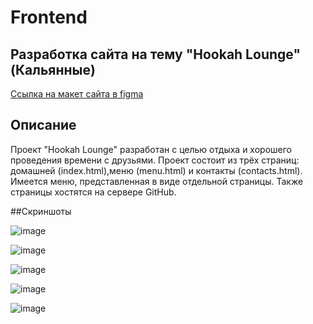 # Frontend

## Разработка сайта на тему "Hookah Lounge" (Кальянные)

[Ссылка на макет сайта в figma](https://www.figma.com/file/1ox5lPCrWceCJa4ynGrxB1/%D0%9A%D0%BE%D0%BD%D0%BA%D1%83%D1%80%D1%81%D0%BD%D0%B0%D1%8F-%D1%80%D0%B0%D0%B1%D0%BE%D1%82%D0%B0-%D0%BF%D0%BE-%D0%B2%D0%B5%D1%80%D1%81%D1%82%D0%BA%D0%B5?type=design&node-id=0-1&mode=design&t=ItlymRrSsxfUymAL-0)

## Описание

Проект "Hookah Lounge" разработан с целью отдыха и хорошего проведения времени с друзьями.
Проект состоит из трёх страниц: домашней (index.html),меню (menu.html) и контакты (contacts.html).
Имеется меню, представленная в виде отдельной страницы. Также страницы хостятся на сервере GitHub.

##Скриншоты

![image](https://github.com/BroSible/MyFrontend/assets/112584012/53ef8456-35a1-490b-b5b3-3a22bb6bf889)

![image](https://github.com/BroSible/MyFrontend/assets/112584012/2ccebea0-ebc3-4978-984f-9c5e9dcb2b5e)

![image](https://github.com/BroSible/MyFrontend/assets/112584012/9aa90eb0-3c7c-4c74-b227-7e41fdc9e225)

![image](https://github.com/BroSible/MyFrontend/assets/112584012/2ea2c816-952f-44d6-82bb-6a7a236e0fa2)

![image](https://github.com/BroSible/MyFrontend/assets/112584012/40e2b31c-4972-4ca0-b1d0-57a4725e12ca)

